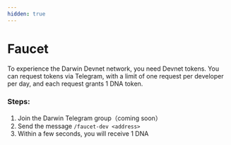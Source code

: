 ```yaml
---
hidden: true
---
```


# Faucet

To experience the Darwin Devnet network, you need Devnet tokens. You can request tokens via Telegram, with a limit of one request per developer per day, and each request grants 1 DNA token.

### Steps:

1. Join the Darwin Telegram group（coming soon）
2. Send the message `/faucet-dev <address>`
3. Within a few seconds, you will receive 1 DNA
